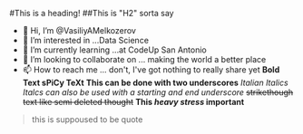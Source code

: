 #This is a heading!
##This is "H2" sorta say
- 👋 Hi, I’m @VasiliyAMelkozerov
- 👀 I’m interested in ...Data Science
- 🌱 I’m currently learning ...at CodeUp San Antonio
- 💞️ I’m looking to collaborate on ... making the world a better place
- 📫 How to reach me ... don't, I've got nothing to really share yet
**Bold Text sPiCy TeXt**
__This can be done with two underscores__
*Italian Italics*
_Italcs can also be used with a starting and  end underscore_
~~strikethough text like semi deleted thought~~
**This _heavy stress_ important**
>this is suppoused to be quote
<!---
VasiliyAMelkozerov/VasiliyAMelkozerov is a ✨ special ✨ repository because its `README.md` (this file) appears on your GitHub profile.
You can click the Preview link to take a look at your changes.
--->
